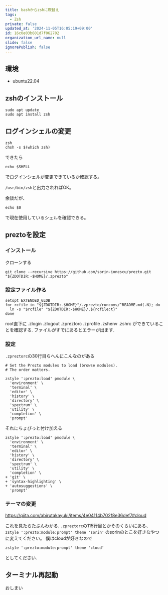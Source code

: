 ```yaml
---
title: bashからzshに鞍替え
tags:
  - Zsh
private: false
updated_at: '2024-11-05T16:05:19+09:00'
id: 16c0e03b601d7f062702
organization_url_name: null
slide: false
ignorePublish: false
---
```

## 環境

- ubuntu22.04

## zshのインストール

```zsh:bash
sudo apt update
sudo apt install zsh
```

## ログインシェルの変更

```zsh:zsh
zsh
chsh -s $(which zsh)
```

できたら

```
echo $SHELL
```

でログインシェルが変更できているか確認する。

`/usr/bin/zsh`と出力されればOK。



余談だが、
```
echo $0
```
で現在使用しているシェルを確認できる。

## preztoを設定

### インストール

クローンする

```zsh:zsh
git clone --recursive https://github.com/sorin-ionescu/prezto.git "${ZDOTDIR:-$HOME}/.zprezto"
```

### 設定ファイル作る

```zsh:zsh
setopt EXTENDED_GLOB
for rcfile in "${ZDOTDIR:-$HOME}"/.zprezto/runcoms/^README.md(.N); do
  ln -s "$rcfile" "${ZDOTDIR:-$HOME}/.${rcfile:t}"
done
```

root直下に
.zlogin
.zlogout
.zpreztorc
.zprofile
.zshenv
.zshrc
ができていることを確認する.
ファイルがすでにあるとエラーが出ます.

### 設定

`.zpreztorc`の30行目らへんにこんなのがある

```diff_batchfile:.zpreztorc
# Set the Prezto modules to load (browse modules).
# The order matters.

zstyle ':prezto:load' pmodule \
  'environment' \
  'terminal' \
  'editor' \
  'history' \
  'directory' \
  'spectrum' \
  'utility' \
  'completion' \
  'prompt'
```

それにちょびっと付け加える

```diff_batchfile:.zpreztorc
zstyle ':prezto:load' pmodule \
  'environment' \
  'terminal' \
  'editor' \
  'history' \
  'directory' \
  'spectrum' \
  'utility' \
  'completion' \
+ 'git' \
+ 'syntax-highlighting' \
+ 'autosuggestions' \
  'prompt'
```

### テーマの変更

https://qiita.com/abirutakayuki/items/4e04114b702f8e36def7#cloud

これを見たらたぶんわかる.
`.zpreztorc`の115行目とかそのくらいにある、
`zstyle ':prezto:module:prompt' theme 'sorin'`
のsorinのとこを好きなやつに変えてください。
僕はcloudが好きなので

```
zstyle ':prezto:module:prompt' theme 'cloud'
```

としてください.

## ターミナル再起動

おしまい
